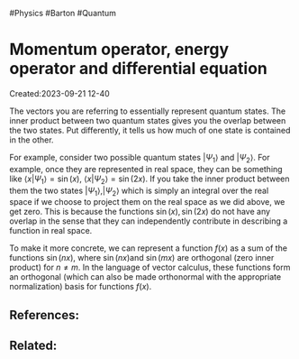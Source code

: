 
#Physics #Barton #Quantum 
# Momentum operator, energy operator and differential equation
Created:2023-09-21 12-40

The vectors you are referring to essentially represent quantum states. The inner product between two quantum states gives you the overlap between the two states. Put differently, it tells us how much of one state is contained in the other.

For example, consider two possible quantum states $|\Psi_1\rangle$ and $|\Psi_2\rangle$. For example, once they are represented in real space, they can be something like $\langle x|\Psi_1\rangle=\sin(x)$, $\langle x|\Psi_2\rangle=\sin(2x)$. If you take the inner product between them the two states $|\Psi_1\rangle$,$|\Psi_2\rangle$ which is simply an integral over the real space if we choose to project them on the real space as we did above, we get zero. This is because the functions $\sin(x), \sin(2x)$ do not have any overlap in the sense that they can independently contribute in describing a function in real space.

To make it more concrete, we can represent a function $f(x)$ as a sum of the functions $\sin(nx)$, where $\sin(nx)$and $\sin(mx)$ are orthogonal (zero inner product) for $n\neq m$. In the language of vector calculus, these functions form an orthogonal (which can also be made orthonormal with the appropriate normalization) basis for functions $f(x)$. 

## References:

## Related: